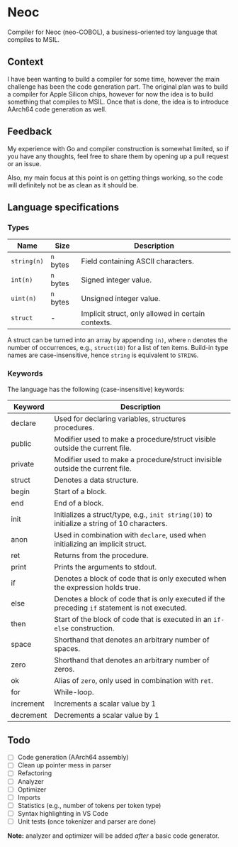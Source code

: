 # Neoc

Compiler for Neoc (neo-COBOL), a business-oriented toy language that compiles to MSIL.

## Context

I have been wanting to build a compiler for some time, however the main challenge has been the code generation part. The original plan was to build a compiler for Apple Silicon chips, however for now the idea is to build something that compiles to MSIL. Once that is done, the idea is to introduce AArch64 code generation as well.

## Feedback

My experience with Go and compiler construction is somewhat limited, so if you have any thoughts, feel free to share them by opening up a pull request or an issue.

Also, my main focus at this point is on getting things working, so the code will definitely not be as clean as it should be.

## Language specifications

### Types

| **Name**    | **Size**  | **Description**                                    |
| ----------- | --------- | -------------------------------------------------- |
| `string(n)` | `n` bytes | Field containing ASCII characters.                 |
| `int(n)`    | `n` bytes | Signed integer value.                              |
| `uint(n)`   | `n` bytes | Unsigned integer value.                            |
| `struct`    | -         | Implicit struct, only allowed in certain contexts. |

A struct can be turned into an array by appending `(n)`, where `n` denotes the number of occurrences, e.g., `struct(10)` for a list of ten items. Build-in type names are case-insensitive, hence `string` is equivalent to `STRING`.

### Keywords

The language has the following (case-insensitive) keywords:

| **Keyword** | **Description**                                                                                |
| ----------- | ---------------------------------------------------------------------------------------------- |
| declare     | Used for declaring variables, structures procedures.                                           |
| public      | Modifier used to make a procedure/struct visible outside the current file.                     |
| private     | Modifier used to make a procedure/struct invisible outside the current file.                   |
| struct      | Denotes a data structure.                                                                      |
| begin       | Start of a block.                                                                              |
| end         | End of a block.                                                                                |
| init        | Initializes a struct/type, e.g., `init string(10)` to initialize a string of 10 characters.    |
| anon        | Used in combination with `declare`, used when initializing an implicit struct.                 |
| ret         | Returns from the procedure.                                                                    |
| print       | Prints the arguments to stdout.                                                                |
| if          | Denotes a block of code that is only executed when the expression holds true.                  |
| else        | Denotes a block of code that is only executed if the preceding `if` statement is not executed. |
| then        | Start of the block of code that is executed in an `if-else` construction.                      |
| space       | Shorthand that denotes an arbitrary number of spaces.                                          |
| zero        | Shorthand that denotes an arbitrary number of zeros.                                           |
| ok          | Alias of `zero`, only used in combination with `ret`.                                          |
| for         | While-loop.                                                                                    |
| increment   | Increments a scalar value by 1                                                                 |
| decrement   | Decrements a scalar value by 1                                                                 |

## Todo

- [ ] Code generation (AArch64 assembly)
- [ ] Clean up pointer mess in parser
- [ ] Refactoring
- [ ] Analyzer
- [ ] Optimizer
- [ ] Imports
- [ ] Statistics (e.g., number of tokens per token type)
- [ ] Syntax highlighting in VS Code
- [ ] Unit tests (once tokenizer and parser are done)

**Note:** analyzer and optimizer will be added _after_ a basic code generator.

